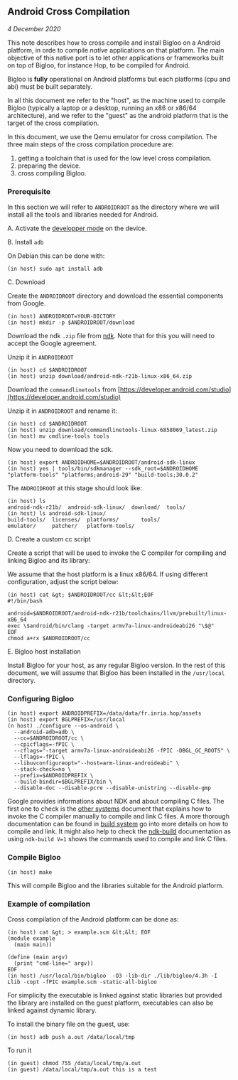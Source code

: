 Android Cross Compilation
-------------------------

_4 December 2020_

This note describes how to cross compile and install Bigloo on a
Android platform, in orde to compile *native* applications on that
platform. The main objective of this native port is to let other
applications or frameworks built on top of Bigloo, for instance Hop,
to be compiled for Android.

Bigloo is **fully** operational on Android platforms but each platforms
(cpu and abi) must be built separately.

In all this document we refer to the "host", as the machine used to
compile Bigloo (typically a laptop or a desktop, running an x86 or
x86/64 architecture), and we refer to the "guest" as the android platform
that is the target of the cross compilation.

In this document, we use the Qemu emulator for cross compilation.
The three main steps of the cross compilation procedure are:

  1. getting a toolchain that is used for the low level cross compilation.
  2. preparing the device.
  3. cross compiling Bigloo.
  

### Prerequisite

In this section we will refer to `ANDROIDROOT` as the directory where we will
install all the tools and libraries needed for Android.

A. Activate the 
[developper mode](https://developer.android.com/studio/debug/dev-options)
on the device.

B. Install `adb`

On Debian this can be done with:

```shell[:@shell-host]
(in host) sudo apt install adb
```

C. Download

Create the `ANDROIDROOT` directory and download the essential components
from Google.

```shell[:@shell-host]
(in host) ANDROIDROOT=YOUR-DICTORY
(in host) mkdir -p $ANDROIDROOT/download
```

Download the ndk `.zip` file from 
[ndk](https://developer.android.com/ndk/downloads). Note that for this
you will need to accept the Google agreement.

Unzip it in `ANDROIDROOT`

```shell[:@shell-host]
(in host) cd $ANDROIDROOT
(in host) unzip download/android-ndk-r21b-linux-x86_64.zip
```

Download the `commandlinetools` from
[https://developer.android.com/studio](https://developer.android.com/studio)

Unzip it in `ANDROIDROOT` and rename it:

```shell[:@shell-host]
(in host) cd $ANDROIDROOT
(in host) unzip download/commandlinetools-linux-6858069_latest.zip
(in host) mv cmdline-tools tools
```

Now you need to download the sdk. 

```shell[:@shell-host]
(in host) export ANDROIDHOME=$ANDROIDROOT/android-sdk-linux
(in host) yes | tools/bin/sdkmanager --sdk_root=$ANDROIDHOME "platform-tools" "platforms;android-29" "build-tools;30.0.2"
```

The `ANDROIDROOT` at this stage should look like:

```shell[:@shell-host]
(in host) ls 
android-ndk-r21b/  android-sdk-linux/  download/  tools/
(in host) ls android-sdk-linux/
build-tools/  licenses/  platforms/       tools/
emulator/     patcher/   platform-tools/
```

D. Create a custom cc script

Create a script that will be used to invoke the C compiler for
compiling and linking Bigloo and its library:

We assume that the host platform is a linux x86/64. If using different
configuration, adjust the script below:


```shell[:@shell-host]
(in host) cat &gt; $ANDROIDROOT/cc &lt;&lt;EOF
#!/bin/bash

android=$ANDROIDROOT/android-ndk-r21b/toolchains/llvm/prebuilt/linux-x86_64
exec \$android/bin/clang -target armv7a-linux-androideabi26 "\$@"
EOF
chmod a+rx $ANDROIDROOT/cc
```

E. Bigloo host installation

Install Bigloo for your host, as any regular Bigloo version. In the rest
of this document, we will assume that Bigloo has been installed in the
`/usr/local` directory.


### Configuring Bigloo

```shell[:@shell-host]
(in host) export ANDROIDPREFIX=/data/data/fr.inria.hop/assets
(in host) export BGLPREFIX=/usr/local
(n host) ./configure --os-android \
  --android-adb=adb \
  --cc=$ANDROIDROOT/cc \
  --cpicflags=-fPIC \
  --cflags="-target armv7a-linux-androideabi26 -fPIC -DBGL_GC_ROOTS" \
  --lflags=-fPIC \
  --libuvconfigureopt="--host=arm-linux-androideabi" \
  --stack-check=no \
  --prefix=$ANDROIDPREFIX \
  --build-bindir=$BGLPREFIX/bin \
  --disable-doc --disable-pcre --disable-unistring --disable-gmp
```

Google provides informations about NDK and about compiling C
files. The first one to check is the [other systems][other-systems]
document that explains how to invoke the C compiler manually to
compile and link C files. A more thorough documentation can be found
in [build system][build-system] go into more details on how to compile
and link. It might also help to check the [ndk-build][ndk-build] documentation as
using `ndk-build V=1` shows the commands used to compile and link C
files.

### Compile Bigloo

```shell[:@shell-host]
(in host) make
```

This will compile Bigloo and the libraries suitable for the Android platform.


### Example of compilation

Cross compilation of the Android platform can be done as:

```shell[:@shell-host]
(in host) cat &gt; > example.scm &lt;&lt; EOF
(module example
  (main main))
  
(define (main argv)
  (print "cmd-line=" argv))
EOF
(in host) /usr/local/bin/bigloo  -O3 -lib-dir ./lib/bigloo/4.3h -I Llib -copt -fPIC example.scm -static-all-bigloo
```

For simplicity the executable is linked against static libraries but
provided the library are installed on the guest platform, executables
can also be linked against dynamic library.

To install the binary file on the guest, use:

```shell[:@shell-host]
(in host) adb push a.out /data/local/tmp
```

To run it

```shell[:@shell-guest]
(in guest) chmod 755 /data/local/tmp/a.out
(in guest) /data/local/tmp/a.out this is a test
```


[other-systems]: https://developer.android.com/ndk/guides/other_build_systems
[build-system]: https://android.googlesource.com/platform/ndk/+/master/docs/BuildSystemMaintainers.md
[ndk-build]: https://developer.android.com/ndk/guides/ndk-build
